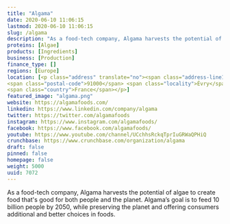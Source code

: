 ```yaml
---
title: "Algama"
date: 2020-06-10 11:06:15
lastmod: 2020-06-10 11:06:15
slug: /algama
description: "As a food-tech company, Algama harvests the potential of algae to create food that's good for both people and the planet. Algama’s goal is to feed 10 billion people by 2050, while preserving the planet and offering consumers additional and better choices in foods."
proteins: [Algae]
products: [Ingredients]
business: [Production]
finance_type: []
regions: [Europe]
location: [<p class="address" translate="no"><span class="address-line1">Rue Pierre Fontaine</span><br>
<span class="postal-code">91000</span> <span class="locality">Évry</span><br>
<span class="country">France</span></p>]
featured_image: "algama.png"
website: https://algamafoods.com/
linkedin: https://www.linkedin.com/company/algama
twitter: https://twitter.com/algamafoods
instagram: https://www.instagram.com/algamafoods/
facebook: https://www.facebook.com/algamafoods/
youtube: https://www.youtube.com/channel/UCchhsRckqTprIuGRWaQPHiQ
crunchbase: https://www.crunchbase.com/organization/algama
draft: false
pinned: false
homepage: false
weight: 5000
uuid: 7072
---
```

As a food-tech company, Algama harvests the potential of algae to create food that's good for both people and the planet. Algama’s goal is to feed 10 billion people by 2050, while preserving the planet and offering consumers additional and better choices in foods.
